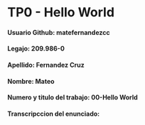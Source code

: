 # TP0 - Hello World
#### Usuario Github: matefernandezcc
#### Legajo: 209.986-0
#### Apellido: Fernandez Cruz
#### Nombre: Mateo 
#### Numero y titulo del trabajo: 00-Hello World
#### Transcripccion del enunciado:
